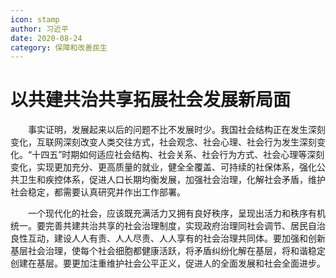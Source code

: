 ```yaml
---
icon: stamp
author: 习近平
date: 2020-08-24
category: 保障和改善民生
---
```


# 以共建共治共享拓展社会发展新局面

　　事实证明，发展起来以后的问题不比不发展时少。我国社会结构正在发生深刻变化，互联网深刻改变人类交往方式，社会观念、社会心理、社会行为发生深刻变化。“十四五”时期如何适应社会结构、社会关系、社会行为方式、社会心理等深刻变化，实现更加充分、更高质量的就业，健全全覆盖、可持续的社保体系，强化公共卫生和疾控体系，促进人口长期均衡发展，加强社会治理，化解社会矛盾，维护社会稳定，都需要认真研究并作出工作部署。

　　一个现代化的社会，应该既充满活力又拥有良好秩序，呈现出活力和秩序有机统一。要完善共建共治共享的社会治理制度，实现政府治理同社会调节、居民自治良性互动，建设人人有责、人人尽责、人人享有的社会治理共同体。要加强和创新基层社会治理，使每个社会细胞都健康活跃，将矛盾纠纷化解在基层，将和谐稳定创建在基层。要更加注重维护社会公平正义，促进人的全面发展和社会全面进步。